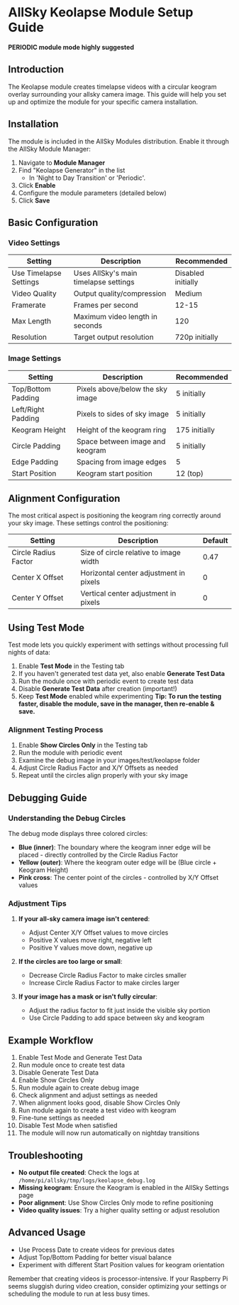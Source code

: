 # AllSky Keolapse Module Setup Guide
**PERIODIC module mode highly suggested**

## Introduction

The Keolapse module creates timelapse videos with a circular keogram overlay surrounding your allsky camera image. This guide will help you set up and optimize the module for your specific camera installation.

## Installation

The module is included in the AllSky Modules distribution. Enable it through the AllSky Module Manager:

1. Navigate to **Module Manager**
2. Find "Keolapse Generator" in the list
   * In 'Night to Day Transition' or 'Periodic'.
3. Click **Enable**
4. Configure the module parameters (detailed below)
5. Click **Save**

## Basic Configuration

### Video Settings

| Setting | Description | Recommended |
|---------|-------------|-------------|
| Use Timelapse Settings | Uses AllSky's main timelapse settings | Disabled initially |
| Video Quality | Output quality/compression | Medium |
| Framerate | Frames per second | 12-15 |
| Max Length | Maximum video length in seconds | 120 |
| Resolution | Target output resolution | 720p initially |

### Image Settings

| Setting | Description | Recommended |
|---------|-------------|-------------|
| Top/Bottom Padding | Pixels above/below the sky image | 5 initially |
| Left/Right Padding | Pixels to sides of sky image | 5 initially |
| Keogram Height | Height of the keogram ring | 175 initially |
| Circle Padding | Space between image and keogram | 5 initially |
| Edge Padding | Spacing from image edges | 5 |
| Start Position | Keogram start position | 12 (top) |

## Alignment Configuration

The most critical aspect is positioning the keogram ring correctly around your sky image. These settings control the positioning:

| Setting | Description | Default |
|---------|-------------|---------|
| Circle Radius Factor | Size of circle relative to image width | 0.47 |
| Center X Offset | Horizontal center adjustment in pixels | 0 |
| Center Y Offset | Vertical center adjustment in pixels | 0 |

## Using Test Mode

Test mode lets you quickly experiment with settings without processing full nights of data:

1. Enable **Test Mode** in the Testing tab
2. If you haven't generated test data yet, also enable **Generate Test Data**
3. Run the module once with periodic event to create test data
4. Disable **Generate Test Data** after creation (important!)
5. Keep **Test Mode** enabled while experimenting
**Tip: To run the testing faster, disable the module, save in the manager, then re-enable & save.**

### Alignment Testing Process

1. Enable **Show Circles Only** in the Testing tab
2. Run the module with periodic event
3. Examine the debug image in your images/test/keolapse folder
4. Adjust Circle Radius Factor and X/Y Offsets as needed
5. Repeat until the circles align properly with your sky image

## Debugging Guide

### Understanding the Debug Circles

The debug mode displays three colored circles:
- **Blue (inner)**: The boundary where the keogram inner edge will be placed - directly controlled by the Circle Radius Factor
- **Yellow (outer)**: Where the keogram outer edge will be (Blue circle + Keogram Height)
- **Pink cross**: The center point of the circles - controlled by X/Y Offset values

### Adjustment Tips

1. **If your all-sky camera image isn't centered**:
   - Adjust Center X/Y Offset values to move circles
   - Positive X values move right, negative left
   - Positive Y values move down, negative up

2. **If the circles are too large or small**:
   - Decrease Circle Radius Factor to make circles smaller
   - Increase Circle Radius Factor to make circles larger

3. **If your image has a mask or isn't fully circular**:
   - Adjust the radius factor to fit just inside the visible sky portion
   - Use Circle Padding to add space between sky and keogram

## Example Workflow

1. Enable Test Mode and Generate Test Data
2. Run module once to create test data
3. Disable Generate Test Data
4. Enable Show Circles Only
5. Run module again to create debug image
6. Check alignment and adjust settings as needed
7. When alignment looks good, disable Show Circles Only
8. Run module again to create a test video with keogram
9. Fine-tune settings as needed
10. Disable Test Mode when satisfied
11. The module will now run automatically on nightday transitions

## Troubleshooting

- **No output file created**: Check the logs at `/home/pi/allsky/tmp/logs/keolapse_debug.log`
- **Missing keogram**: Ensure the Keogram is enabled in the AllSky Settings page
- **Poor alignment**: Use Show Circles Only mode to refine positioning
- **Video quality issues**: Try a higher quality setting or adjust resolution

## Advanced Usage

- Use Process Date to create videos for previous dates
- Adjust Top/Bottom Padding for better visual balance
- Experiment with different Start Position values for keogram orientation

Remember that creating videos is processor-intensive. If your Raspberry Pi seems sluggish during video creation, consider optimizing your settings or scheduling the module to run at less busy times.
